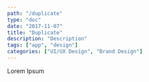 ```yaml
---
path: "/duplicate"
type: "doc"
date: "2017-11-07"
title: "Duplicate"
description: "Description"
tags: ["app", "design"]
categories: ["UI/UX Design", "Brand Design"]
---
```


Lorem Ipsum